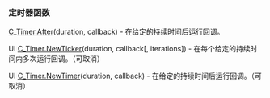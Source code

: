 ### 定时器函数

[C\_Timer.After](https://wow.gamepedia.com/API_C_Timer.After)\(duration, callback\) - 在给定的持续时间后运行回调。

UI [C\_Timer.NewTicker](https://wow.gamepedia.com/API_C_Timer.NewTicker)\(duration, callback\[, iterations\]\) - 在每个给定的持续时间内多次运行回调。（可取消）

UI [C\_Timer.NewTimer](https://wow.gamepedia.com/API_C_Timer.NewTimer)\(duration, callback\) - 在给定的持续时间后运行回调。（可取消）



